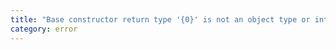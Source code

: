 ```yaml
---
title: "Base constructor return type '{0}' is not an object type or intersection of object types with statically known members."
category: error
---
```

